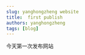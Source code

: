 ```yaml
---
slug: yanghongzheng website
title:  first publish
authors: yanghongzheng
tags: [blog]
---
```

今天第一次发布网站
